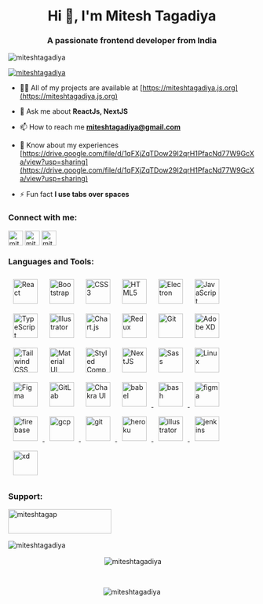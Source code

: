 <h1 align="center">Hi 👋, I'm Mitesh Tagadiya</h1>
<h3 align="center">A passionate frontend developer from India</h3>

<p align="left"> <img src="https://komarev.com/ghpvc/?username=miteshtagadiya&label=Profile%20views&color=0e75b6&style=flat" alt="miteshtagadiya" /> </p>

<p align="left"> <a href="https://github.com/ryo-ma/github-profile-trophy"><img src="https://github-profile-trophy.vercel.app/?username=miteshtagadiya" alt="miteshtagadiya" /></a> </p>

- 👨‍💻 All of my projects are available at [https://miteshtagadiya.js.org](https://miteshtagadiya.js.org)

- 💬 Ask me about **ReactJs, NextJS**

- 📫 How to reach me **miteshtagadiya@gmail.com**

- 📄 Know about my experiences [https://drive.google.com/file/d/1qFXjZqTDow29I2qrH1PfacNd77W9GcXa/view?usp=sharing](https://drive.google.com/file/d/1qFXjZqTDow29I2qrH1PfacNd77W9GcXa/view?usp=sharing)

- ⚡ Fun fact **I use tabs over spaces**

<h3 align="left">Connect with me:</h3>
<p align="left">
<a href="https://dev.to/miteshtagadiya" target="blank"><img align="center" src="https://img.shields.io/badge/dev.to-%2308090A.svg?&style=for-the-badge&logo=dev.to" alt="miteshtagadiya" height="30" /></a>
<a href="https://linkedin.com/in/mitesh-tagadiya-140420108" target="blank"><img align="center" src="https://img.shields.io/badge/linkedin-%231E77B5.svg?&style=for-the-badge&logo=linkedin" alt="mitesh-tagadiya-140420108" height="30" /></a>
<a href="https://stackoverflow.com/users/6880229/mitesh7172" target="blank"><img align="center" src="https://img.shields.io/badge/stackoverflow-%23F28032.svg?&style=for-the-badge&logo=stackoverflow" alt="mitesh7172" height="30" /></a>
</p>

<h3 align="left">Languages and Tools:</h3>
<a href="https://reactjs.org/" target="_blank"
  ><img
    style="margin: 10px"
    src="https://profilinator.rishav.dev/skills-assets/react-original-wordmark.svg"
    alt="React"
    height="50"
/></a>
<a href="https://getbootstrap.com/docs/3.4/javascript/" target="_blank"
  ><img
    style="margin: 10px"
    src="https://profilinator.rishav.dev/skills-assets/bootstrap-plain.svg"
    alt="Bootstrap"
    height="50"
/></a>
<a href="https://www.w3schools.com/css/" target="_blank"
  ><img
    style="margin: 10px"
    src="https://profilinator.rishav.dev/skills-assets/css3-original-wordmark.svg"
    alt="CSS3"
    height="50"
/></a>
<a href="https://en.wikipedia.org/wiki/HTML5" target="_blank"
  ><img
    style="margin: 10px"
    src="https://profilinator.rishav.dev/skills-assets/html5-original-wordmark.svg"
    alt="HTML5"
    height="50"
/></a>
<a href="https://www.electronjs.org/" target="_blank"
  ><img
    style="margin: 10px"
    src="https://profilinator.rishav.dev/skills-assets/electron-original.svg"
    alt="Electron"
    height="50"
/></a>
<a href="https://www.javascript.com/" target="_blank"
  ><img
    style="margin: 10px"
    src="https://profilinator.rishav.dev/skills-assets/javascript-original.svg"
    alt="JavaScript"
    height="50"
/></a>
<a href="https://www.typescriptlang.org/" target="_blank"
  ><img
    style="margin: 10px"
    src="https://profilinator.rishav.dev/skills-assets/typescript-original.svg"
    alt="TypeScript"
    height="50"
/></a>
<a href="https://www.adobe.com/in/products/illustrator.html" target="_blank"
  ><img
    style="margin: 10px"
    src="https://profilinator.rishav.dev/skills-assets/adobe_illustrator-icon.svg"
    alt="Illustrator"
    height="50"
/></a>
<a href="https://www.chartjs.org/" target="_blank"
  ><img
    style="margin: 10px"
    src="https://profilinator.rishav.dev/skills-assets/logo-title.svg"
    alt="Chart.js"
    height="50"
/></a>
<a href="https://redux.js.org/" target="_blank"
  ><img
    style="margin: 10px"
    src="https://profilinator.rishav.dev/skills-assets/redux-original.svg"
    alt="Redux"
    height="50"
/></a>
<a href="https://github.com/" target="_blank"
  ><img
    style="margin: 10px"
    src="https://profilinator.rishav.dev/skills-assets/git-scm-icon.svg"
    alt="Git"
    height="50"
/></a>
<a href="https://www.adobe.com/in/products/xd.html" target="_blank"
  ><img
    style="margin: 10px"
    src="https://profilinator.rishav.dev/skills-assets/adobexd.png"
    alt="Adobe XD"
    height="50"
/></a>
<a href="https://www.tailwindcss.com/" target="_blank"
  ><img
    style="margin: 10px"
    src="https://profilinator.rishav.dev/skills-assets/tailwindcss.svg"
    alt="Tailwind CSS"
    height="50"
/></a>
<a href="https://mui.com/" target="_blank"
  ><img
    style="margin: 10px"
    src="https://profilinator.rishav.dev/skills-assets/mui.png"
    alt="Material UI"
    height="50"
/></a>
<a href="https://styled-components.com/" target="_blank"
  ><img
    style="margin: 10px"
    src="https://profilinator.rishav.dev/skills-assets/styled-components.png"
    alt="Styled Components"
    height="50"
/></a>
<a href="https://nextjs.org/" target="_blank"
  ><img
    style="margin: 10px"
    src="https://profilinator.rishav.dev/skills-assets/nextjs.png"
    alt="NextJS"
    height="50"
/></a>
<a href="https://sass-lang.com/" target="_blank"
  ><img
    style="margin: 10px"
    src="https://profilinator.rishav.dev/skills-assets/sass-original.svg"
    alt="Sass"
    height="50"
/></a>
<a href="https://www.linux.org/" target="_blank"
  ><img
    style="margin: 10px"
    src="https://profilinator.rishav.dev/skills-assets/linux-original.svg"
    alt="Linux"
    height="50"
/></a>
<a href="https://www.figma.com/" target="_blank"
  ><img
    style="margin: 10px"
    src="https://profilinator.rishav.dev/skills-assets/figma-icon.svg"
    alt="Figma"
    height="50"
/></a>
<a href="https://about.gitlab.com/" target="_blank"
  ><img
    style="margin: 10px"
    src="https://profilinator.rishav.dev/skills-assets/gitlab.svg"
    alt="GitLab"
    height="50"
/></a>
<a href="https://chakra-ui.com/" target="_blank"
  ><img
    style="margin: 10px"
    src="https://profilinator.rishav.dev/skills-assets/chakraui.png"
    alt="Chakra UI"
    height="50"
/></a>
<a href="https://babeljs.io/" target="_blank" rel="noreferrer">
  <img
    src="https://www.vectorlogo.zone/logos/babeljs/babeljs-icon.svg"
    alt="babel"
    height="50"
    style="margin: 10px"
  />
</a>
<a href="https://www.gnu.org/software/bash/" target="_blank" rel="noreferrer">
  <img
    src="https://www.vectorlogo.zone/logos/gnu_bash/gnu_bash-icon.svg"
    alt="bash"
    height="50"
    style="margin: 10px"
  />
</a>
<a href="https://www.figma.com/" target="_blank" rel="noreferrer">
  <img
    src="https://www.vectorlogo.zone/logos/figma/figma-icon.svg"
    alt="figma"
    height="50"
    style="margin: 10px"
  />
</a>
<a href="https://firebase.google.com/" target="_blank" rel="noreferrer">
  <img
    src="https://www.vectorlogo.zone/logos/firebase/firebase-icon.svg"
    alt="firebase"
    height="50"
    style="margin: 10px"
  />
</a>
<a href="https://cloud.google.com" target="_blank" rel="noreferrer">
  <img
    src="https://www.vectorlogo.zone/logos/google_cloud/google_cloud-icon.svg"
    alt="gcp"
    height="50"
    style="margin: 10px"
  />
</a>
<a href="https://git-scm.com/" target="_blank" rel="noreferrer">
  <img
    src="https://www.vectorlogo.zone/logos/git-scm/git-scm-icon.svg"
    alt="git"
    height="50"
    style="margin: 10px"
  />
</a>
<a href="https://heroku.com" target="_blank" rel="noreferrer">
  <img
    src="https://www.vectorlogo.zone/logos/heroku/heroku-icon.svg"
    alt="heroku"
    height="50"
    style="margin: 10px"
  />
</a>
<a
  href="https://www.adobe.com/in/products/illustrator.html"
  target="_blank"
  rel="noreferrer"
>
  <img
    src="https://www.vectorlogo.zone/logos/adobe_illustrator/adobe_illustrator-icon.svg"
    alt="illustrator"
    height="50"
    style="margin: 10px"
  />
</a>
<a href="https://www.jenkins.io" target="_blank" rel="noreferrer">
  <img
    src="https://www.vectorlogo.zone/logos/jenkins/jenkins-icon.svg"
    alt="jenkins"
    height="50"
    style="margin: 10px"
  />
</a>
<a
  href="https://www.adobe.com/products/xd.html"
  target="_blank"
  rel="noreferrer"
>
  <img
    src="https://cdn.worldvectorlogo.com/logos/adobe-xd.svg"
    alt="xd"
    height="50"
    style="margin: 10px"
  />
</a>



<h3 align="left">Support:</h3>
<p><a href="https://www.buymeacoffee.com/miteshtagap"> <img align="left" src="https://cdn.buymeacoffee.com/buttons/v2/default-yellow.png" height="50" width="210" alt="miteshtagap" /></a></p><br/><br/>
<br/>  

<div align="center">

<p><img align="left" src="https://github-readme-stats.vercel.app/api/top-langs?username=miteshtagadiya&show_icons=true&locale=en&layout=compact" alt="miteshtagadiya" /></p>
</div>
<br/>  

<div align="center">
<p>&nbsp;<img align="center" src="https://github-readme-stats.vercel.app/api?username=miteshtagadiya&show_icons=true&locale=en" alt="miteshtagadiya" /></p>
</div>

<br/>  
<div align="center">
<p><img align="center" src="https://github-readme-streak-stats.herokuapp.com/?user=miteshtagadiya&" alt="miteshtagadiya" /></p>
</div>
